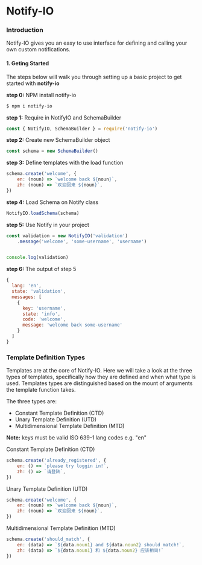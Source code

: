 # Notify-IO

### Introduction
Notify-IO gives you an easy to use interface for defining and calling your own custom notifications.

#### 1. Geting Started
The steps below will walk you through setting up a basic project to get started with **notify-io**

**step 0:** NPM install notify-io
```js 
$ npm i notify-io
```

**step 1:** Require in NotifyIO and SchemaBuilder
```js 
const { NotifyIO, SchemaBuilder } = require('notify-io')
```

**step 2:** Create new SchemaBuilder object
```js 
const schema = new SchemaBuilder()
```

**step 3:** Define templates with the load function
```js 
schema.create('welcome', {
    en: (noun) => `welcome back ${noun}`, 
    zh: (noun) => `欢迎回来 ${noun}`,
})
```

**step 4:** Load Schema on Notify class
```js 
NotifyIO.loadSchema(schema)
```


**step 5:** Use Notify in your project
```js
const validation = new NotifyIO('validation')
    .message('welcome', 'some-username', 'username')


console.log(validation)
```

**step 6:** The output of step 5
```js 
{
  lang: 'en',
  state: 'validation',
  messages: [
    {
      key: 'username',
      state: 'info',
      code: 'welcome',
      message: 'welcome back some-username'
    }
  ]
}
```


### Template Definition Types

Templates are at the core of Notify-IO. Here we will take a look at the three types of templates, specifically how they are defined and when what type is used. Templates types are distinguished based on the mount of arguments the template function takes. 

The three types are: 
- Constant Template Definition (CTD)
- Unary Template Definition (UTD)
- Multidimensional Template Definition (MTD)

**Note:** keys must be valid ISO 639-1 lang codes e.g. "en"

Constant Template Definition (CTD)
```js 
schema.create('already_registered', {
    en: () => `please try loggin in!`, 
    zh: () => `请登陆`,
})
```

Unary Template Definition (UTD)
```js 
schema.create('welcome', {
    en: (noun) => `welcome back ${noun}`, 
    zh: (noun) => `欢迎回来 ${noun}`,
})
```

Multidimensional Template Definition (MTD)
```js 
schema.create('should_match', {
    en: (data) => `${data.noun1} and ${data.noun2} should match!`,
    zh: (data) => `${data.noun1} 和 ${data.noun2} 应该相同!`
})
```